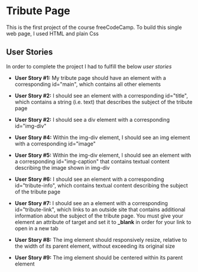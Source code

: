 # Tribute Page

This is the first project of the course freeCodeCamp.
To build this single web page, I used HTML and plain Css

## User Stories

In order to complete the project I had to fulfill the below *user stories*

- **User Story #1:** My tribute page should have an element with a corresponding id="main", which contains all other elements

- **User Story #2:** I should see an element with a corresponding id="title", which contains a string (i.e. text) that describes the subject of the tribute page

- **User Story #2:** I should see a div element with a corresponding id="img-div"

- **User Story #4:** Within the img-div element, I should see an img element with a corresponding id="image"

- **User Story #5:** Within the img-div element, I should see an element with a corresponding id="img-caption" that contains textual content describing the image shown in img-div

- **User Story #6:** I should see an element with a corresponding id="tribute-info", which contains textual content describing the subject of the tribute page

- **User Story #7:** I should see an a element with a corresponding id="tribute-link", which links to an outside site that contains additional information about the subject of the tribute page. You must give your element an attribute of target and set it to **_blank** in order for your link to open in a new tab

- **User Story #8:** The img element should responsively resize, relative to the width of its parent element, without exceeding its original size

- **User Story #9:** The img element should be centered within its parent element
